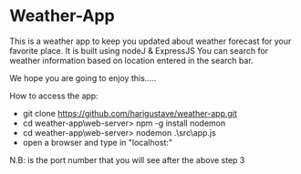 # Weather-App

This is a weather app to keep you updated about weather forecast for your favorite place. It is built using nodeJ & ExpressJS
You can search for weather information based on location entered in the search bar.

We hope you are going to enjoy this.....

How to access the app:  

* git clone https://github.com/harigustave/weather-app.git
* cd weather-app\web-server> npm -g install nodemon
* cd weather-app\web-server> nodemon .\src\app.js
* open a browser and type in "localhost:<port>"

N.B: <port> is the port number that you will see after the above step 3
